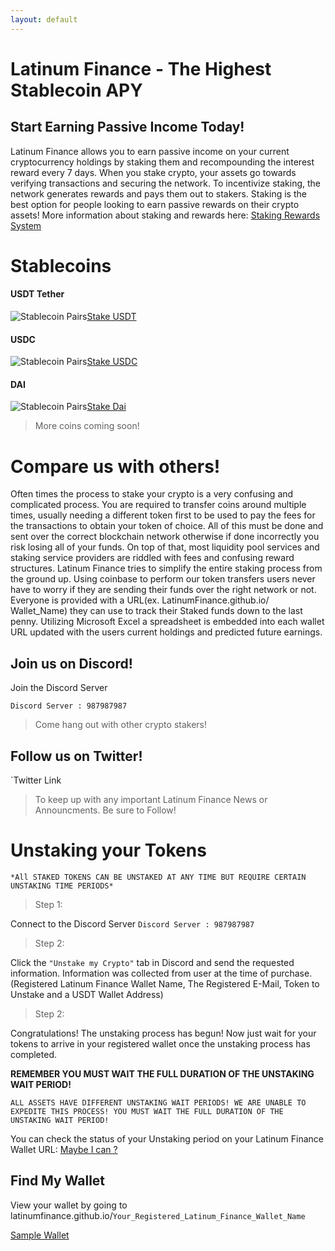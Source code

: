 ```yaml
---
layout: default
---
```


# Latinum Finance - The Highest Stablecoin APY
## Start Earning Passive Income Today!


Latinum Finance allows you to earn passive income on your current cryptocurrency holdings by staking them and recompounding the interest reward every 7 days. When you stake crypto, your assets go towards verifying transactions and  securing the network. To incentivize staking, the network generates rewards and pays them out to stakers. Staking is the best option for people looking to earn passive rewards on their crypto assets! More information about staking and rewards here: [Staking Rewards System](./CosmosEcosystem) 



# Stablecoins

#### USDT Tether

![Stablecoin Pairs](https://latinumfinance.github.io/assets/images/usdticonlogo.png)[Stake USDT](./usdt)

#### USDC

![Stablecoin Pairs](https://latinumfinance.github.io/assets/images/usdciconlogo.png)[Stake USDC](./usdc)

#### DAI
![Stablecoin Pairs](https://latinumfinance.github.io/assets/images/daiiconlogo.png)[Stake Dai](./dai)  


> More coins coming soon!
> 



# Compare us with others!

Often times the process to stake your crypto is a very confusing and complicated process.  You are required to transfer coins around multiple times, usually needing a different token first to be used to pay the fees for the transactions to obtain your token of choice.  All of this must be done and sent over the correct blockchain network otherwise if done incorrectly you risk losing all of your funds.  On top of that, most liquidity pool services and staking service providers are riddled with fees and confusing reward structures. Latinum Finance tries to simplify the entire staking process from the ground up. Using coinbase to perform our token transfers users never have to worry if they are sending their funds over the right network or not.  Everyone is provided with a URL(ex. LatinumFinance.github.io/ Wallet_Name) they can use to track their Staked funds down to the last penny. Utilizing Microsoft Excel a spreadsheet is embedded into each wallet URL updated with the users current holdings and predicted future earnings.

## Join us on Discord!


Join the Discord Server

`Discord Server : 987987987`

>Come hang out with other crypto stakers!
>
 


## Follow us on Twitter!


`Twitter Link

>To keep up with any important Latinum Finance News or Announcments. Be sure to Follow!
>


# Unstaking your Tokens

`*All STAKED TOKENS CAN BE UNSTAKED AT ANY TIME BUT REQUIRE CERTAIN UNSTAKING TIME PERIODS*` 

> Step 1:
> 

Connect to the Discord Server
`Discord Server : 987987987`

>Step 2:
>

Click the `"Unstake my Crypto"` tab in Discord and send the requested information. Information was collected from user at the time of purchase.(Registered Latinum Finance Wallet Name, The Registered E-Mail, Token to Unstake and a USDT Wallet Address) 

>Step 2:
>

Congratulations! The unstaking process has begun! Now just wait for your tokens to arrive in your registered wallet once the unstaking process has completed.

**REMEMBER YOU MUST WAIT THE FULL DURATION OF THE UNSTAKING WAIT PERIOD!**

`ALL ASSETS HAVE DIFFERENT UNSTAKING WAIT PERIODS! WE ARE UNABLE TO EXPEDITE THIS PROCESS! YOU MUST WAIT THE FULL DURATION OF THE UNSTAKING WAIT PERIOD!` 

You can check the status of your Unstaking period on your Latinum Finance Wallet URL: [Maybe I can ?](./CosmosEcosystem)

## Find My Wallet

View your wallet by going to latinumfinance.github.io/`Your_Registered_Latinum_Finance_Wallet_Name`

[Sample Wallet](./wallettemplate)


